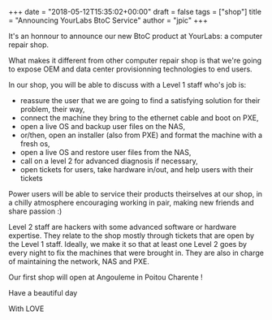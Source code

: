 +++
date = "2018-05-12T15:35:02+00:00"
draft = false
tags = ["shop"]
title = "Announcing YourLabs BtoC Service"
author = "jpic"
+++

It's an honnour to announce our new BtoC product at YourLabs: a computer repair shop.

What makes it different from other computer repair shop is that we're going to expose OEM and data center provisionning technologies to end users.

In our shop, you will be able to discuss with a Level 1 staff who's job is:

- reassure the user that we are going to find a satisfying solution for their problem, their way,
- connect the machine they bring to the ethernet cable and boot on PXE,
- open a live OS and backup user files on the NAS,
- or/then, open an installer (also from PXE) and format the machine with a fresh os,
- open a live OS and restore user files from the NAS,
- call on a level 2 for advanced diagnosis if necessary,
- open tickets for users, take hardware in/out, and help users with their tickets

Power users will be able to service their products theirselves at our shop, in a chilly atmosphere encouraging working in pair, making new friends and share passion :)

Level 2 staff are hackers with some advanced software or hardware expertise. They relate to the shop mostly through tickets that are open by the Level 1 staff. Ideally, we make it so that at least one Level 2 goes by every night to fix the machines that were brought in. They are also in charge of maintaining the network, NAS and PXE.

Our first shop will open at Angouleme in Poitou Charente !

Have a beautiful day

With LOVE
